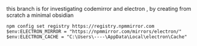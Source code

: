 this branch is for investigating codemirror and electron , 
by creating from scratch a minimal obsidian 

```
npm config set registry https://registry.npmmirror.com
$env:ELECTRON_MIRROR = "https://npmmirror.com/mirrors/electron/"
$env:ELECTRON_CACHE = "C:\Users\----\AppData\Local\electron\Cache"
```



